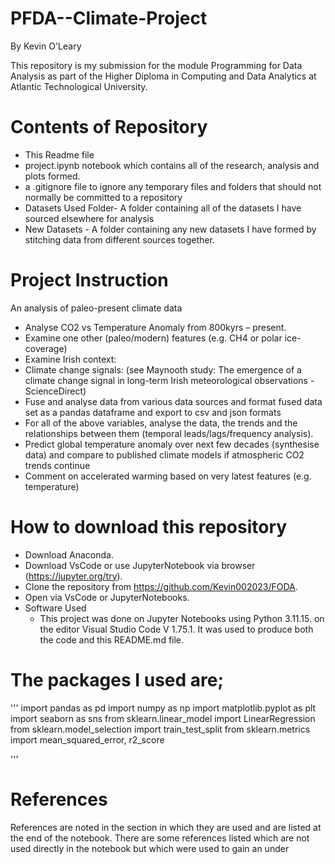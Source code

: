 # **PFDA--Climate-Project**
By Kevin O'Leary

This repository is my submission for the module Programming for Data Analysis as part of the Higher Diploma in Computing and Data Analytics at Atlantic Technological University.

# Contents of Repository
- This Readme file
- project.ipynb notebook which contains all of the research, analysis and plots formed.
- a .gitignore file to ignore any temporary files and folders that should not normally be committed to a repository
- Datasets Used Folder- A folder containing all of the datasets I have sourced elsewhere for analysis
- New Datasets - A folder containing any new datasets I have formed by stitching data from different sources together.

# Project Instruction

An analysis of paleo-present climate data
  - Analyse CO2 vs Temperature Anomaly from 800kyrs – present.
  - Examine one other (paleo/modern) features (e.g. CH4 or polar ice-coverage)
  - Examine Irish context:
  - Climate change signals: (see Maynooth study: The emergence of a climate change signal in long-term Irish meteorological observations - ScienceDirect)
  - Fuse and analyse data from various data sources and format fused data set as a pandas dataframe and export to csv and json formats
  - For all of the above variables, analyse the data, the trends and the relationships between them (temporal leads/lags/frequency analysis).
  - Predict global temperature anomaly over next few decades (synthesise data) and compare to published climate models if atmospheric CO2 trends continue
  - Comment on accelerated warming based on very latest features (e.g. temperature)

# How to download this repository

- Download Anaconda.
- Download VsCode or use JupyterNotebook via browser (https://jupyter.org/try).
- Clone the repository from https://github.com/Kevin002023/FODA.
- Open via VsCode or JupyterNotebooks.
- Software Used
  -  This project was done on Jupyter Notebooks using Python 3.11.15. on the editor Visual Studio Code V 1.75.1. It was used to produce both the code and this README.md file.

# The packages I used are;

'''
import pandas as pd
import numpy as np
import matplotlib.pyplot as plt
import seaborn as sns
from sklearn.linear_model import LinearRegression
from sklearn.model_selection import train_test_split
from sklearn.metrics import mean_squared_error, r2_score

'''

# References
References are noted in the section in which they are used and are listed at the end of the notebook. There are some references listed which are not used directly in the notebook but which were used to gain an under